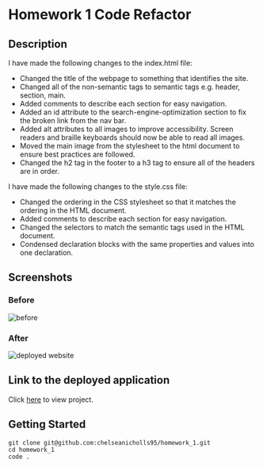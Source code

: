 # Homework 1 Code Refactor

## Description

I have made the following changes to the index.html file:

- Changed the title of the webpage to something that identifies the site.
- Changed all of the non-semantic tags to semantic tags e.g. header, section, main.
- Added comments to describe each section for easy navigation.
- Added an id attribute to the search-engine-optimization section to fix the broken link from the nav bar.
- Added alt attributes to all images to improve accessibility. Screen readers and braille keyboards should now be able to read all images.
- Moved the main image from the stylesheet to the html document to ensure best practices are followed.
- Changed the h2 tag in the footer to a h3 tag to ensure all of the headers are in order.

I have made the following changes to the style.css file:

- Changed the ordering in the CSS stylesheet so that it matches the ordering in the HTML document.
- Added comments to describe each section for easy navigation.
- Changed the selectors to match the semantic tags used in the HTML document.
- Condensed declaration blocks with the same properties and values into one declaration.

## Screenshots

### Before

![before](https://github.com/chelseanicholls95/homework_1/blob/master/assets/screenshots/before.png?raw=true)

### After

![deployed website](https://github.com/chelseanicholls95/homework_1/blob/master/assets/screenshots/deployed.png?raw=true)

## Link to the deployed application

Click [here](https://chelseanicholls95.github.io/homework_1/) to view project.

## Getting Started

```
git clone git@github.com:chelseanicholls95/homework_1.git
cd homework_1
code .
```
